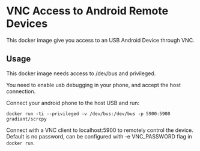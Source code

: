 # VNC Access to Android Remote Devices

This docker image give you access to an USB Android Device through VNC.

## Usage

This docker image needs access to /dev/bus and privileged.

You need to enable usb debugging in your phone, and accept the host connection.

Connect your android phone to the host USB and run:

```
docker run -ti --privileged -v /dev/bus:/dev/bus -p 5900:5900 gradiant/scrcpy
```

Connect with a VNC client to localhost:5900 to remotely control the device. Default is no password, can be configured with -e VNC_PASSWORD flag in `docker run`.